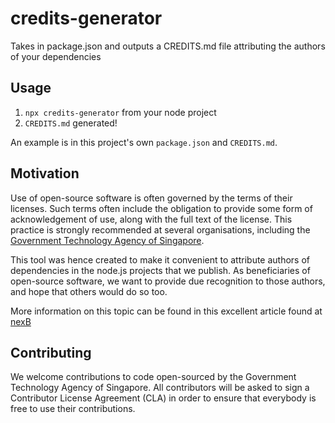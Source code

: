 # credits-generator

Takes in package.json and outputs a CREDITS.md file attributing the authors of your dependencies

## Usage

1. `npx credits-generator` from your node project
2. `CREDITS.md` generated!

An example is in this project's own `package.json` and `CREDITS.md`.

## Motivation

Use of open-source software is often governed by the terms of their licenses.
Such terms often include the obligation to provide some form of acknowledgement
of use, along with the full text of the license. This practice is strongly 
recommended at several organisations, including the [Government Technology Agency
of Singapore](https://www.tech.gov.sg/). 

This tool was hence created to make it convenient to attribute authors of 
dependencies in the node.js projects that we publish. As beneficiaries of 
open-source software, we want to provide due recognition to those authors, 
and hope that others would do so too.

More information on this topic can be found in this excellent article found 
at [nexB](https://www.nexb.com/blog/oss_attribution_obligations.html)

## Contributing

We welcome contributions to code open-sourced by the Government Technology
Agency of Singapore. All contributors will be asked to sign a Contributor
License Agreement (CLA) in order to ensure that everybody is free to use their
contributions.
